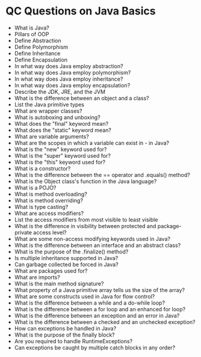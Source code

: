 # QC Questions on Java Basics

 - What is Java?
 - Pillars of OOP
 - Define Abstraction
 - Define Polymorphism
 - Define Inheritance
 - Define Encapsulation
 - In what way does Java employ abstraction?
 - In what way does Java employ polymorphism?
 - In what way does Java employ inheritance?
 - In what way does Java employ encapsulation?
 - Describe the JDK, JRE, and the JVM
 - What is the difference between an object and a class?
 - List the Java primitive types
 - What are wrapper classes?
 - What is autoboxing and unboxing?
 - What does the "final" keyword mean?
 - What does the "static" keyword mean?
 - What are variable arguments?
 - What are the scopes in which a variable can exist in - in Java?
 - What is the "new" keyword used for?
 - What is the "super" keyword used for?
 - What is the "this" keyword used for?
 - What is a constructor?
 - What is the difference between the == operator and .equals() method?
 - What is the Object class's function in the Java language?
 - What is a POJO?
 - What is method overloading?
 - What is method overriding?
 - What is type casting?
 - What are access modifiers?
 - List the access modifiers from most visible to least visible
 - What is the difference in visibility between protected and package-private access level?
 - What are some non-access modifying keywords used in Java?
 - What is the difference between an interface and an abstract class?
 - What is the purpose of the .finalize() method?
 - Is multiple inheritance supported in Java?
 - Can garbage collected be forced in Java?
 - What are packages used for?
 - What are imports?
 - What is the main method signature?
 - What property of a Java primitive array tells us the size of the array?
 - What are some constructs used in Java for flow control?
 - What is the difference between a while and a do-while loop?
 - What is the difference between a for loop and an enhanced for loop?
 - What is the difference between an exception and an error in Java?
 - What is the difference between a checked and an unchecked exception?
 - How can exceptions be handled in Java?
 - What is the purpose of the finally block?
 - Are you required to handle RuntimeExceptions?
 - Can exceptions be caught by multiple catch blocks in any order?
